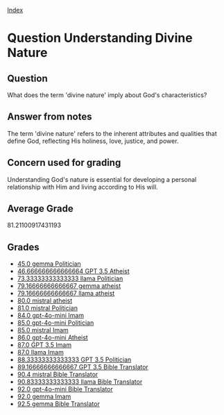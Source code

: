 
[Index](../../index.md)
# Question Understanding Divine Nature
## Question
What does the term 'divine nature' imply about God's characteristics?

## Answer from notes
The term 'divine nature' refers to the inherent attributes and qualities that define God, reflecting His holiness, love, justice, and power.

## Concern used for grading
Understanding God's nature is essential for developing a personal relationship with Him and living according to His will.

## Average Grade
81.21100917431193

## Grades
 * [45.0 gemma Politician](../answers/gemma_Politician/Understanding_Divine_Nature.md)
 * [46.666666666666664 GPT 3.5 Atheist](../answers/GPT_3.5_Atheist/Understanding_Divine_Nature.md)
 * [73.33333333333333 llama Politician](../answers/llama_Politician/Understanding_Divine_Nature.md)
 * [79.16666666666667 gemma atheist](../answers/gemma_atheist/Understanding_Divine_Nature.md)
 * [79.16666666666667 llama atheist](../answers/llama_atheist/Understanding_Divine_Nature.md)
 * [80.0 mistral atheist](../answers/mistral_atheist/Understanding_Divine_Nature.md)
 * [81.0 mistral Politician](../answers/mistral_Politician/Understanding_Divine_Nature.md)
 * [84.0 gpt-4o-mini Imam](../answers/gpt-4o-mini_Imam/Understanding_Divine_Nature.md)
 * [85.0 gpt-4o-mini Politician](../answers/gpt-4o-mini_Politician/Understanding_Divine_Nature.md)
 * [85.0 mistral Imam](../answers/mistral_Imam/Understanding_Divine_Nature.md)
 * [86.0 gpt-4o-mini Atheist](../answers/gpt-4o-mini_Atheist/Understanding_Divine_Nature.md)
 * [87.0 GPT 3.5 Imam](../answers/GPT_3.5_Imam/Understanding_Divine_Nature.md)
 * [87.0 llama Imam](../answers/llama_Imam/Understanding_Divine_Nature.md)
 * [88.33333333333333 GPT 3.5 Politician](../answers/GPT_3.5_Politician/Understanding_Divine_Nature.md)
 * [89.16666666666667 GPT 3.5 Bible Translator](../answers/GPT_3.5_Bible_Translator/Understanding_Divine_Nature.md)
 * [90.4 mistral Bible Translator](../answers/mistral_Bible_Translator/Understanding_Divine_Nature.md)
 * [90.83333333333333 llama Bible Translator](../answers/llama_Bible_Translator/Understanding_Divine_Nature.md)
 * [92.0 gpt-4o-mini Bible Translator](../answers/gpt-4o-mini_Bible_Translator/Understanding_Divine_Nature.md)
 * [92.0 gemma Imam](../answers/gemma_Imam/Understanding_Divine_Nature.md)
 * [92.5 gemma Bible Translator](../answers/gemma_Bible_Translator/Understanding_Divine_Nature.md)
